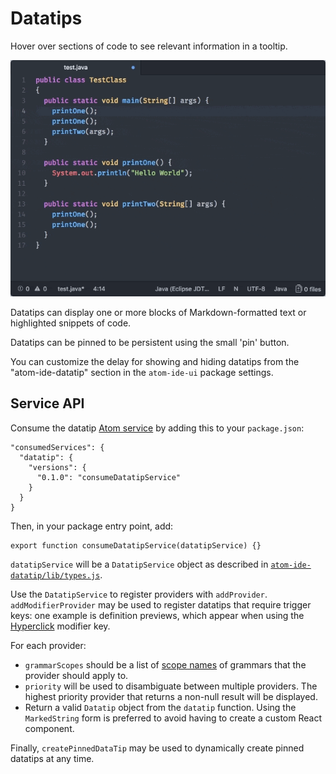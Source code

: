 # Datatips

Hover over sections of code to see relevant information in a tooltip.

![Datatips](./images/datatips.gif)

Datatips can display one or more blocks of Markdown-formatted text or
highlighted snippets of code.

Datatips can be pinned to be persistent using the small 'pin' button.

You can customize the delay for showing and hiding datatips from the
"atom-ide-datatip" section in the `atom-ide-ui` package settings.

## Service API

Consume the datatip [Atom service](http://flight-manual.atom.io/behind-atom/sections/interacting-with-other-packages-via-services/) by adding this to your `package.json`:

```
"consumedServices": {
  "datatip": {
    "versions": {
      "0.1.0": "consumeDatatipService"
    }
  }
}
```

Then, in your package entry point, add:

```
export function consumeDatatipService(datatipService) {}
```

`datatipService` will be a `DatatipService` object
as described in [`atom-ide-datatip/lib/types.js`](../modules/atom-ide-ui/pkg/atom-ide-datatip/lib/types.js).

Use the `DatatipService` to register providers with `addProvider`.
`addModifierProvider` may be used to register
datatips that require trigger keys: one example
is definition previews, which appear when using
the [Hyperclick](./definitions.md) modifier key.

For each provider:

- `grammarScopes` should be a list of [scope names](
https://github.com/execjosh/atom-file-types#scope-names) of grammars
that the provider should apply to.
- `priority` will be used to disambiguate between multiple providers. The highest priority provider that returns a non-null result will be displayed.
- Return a valid `Datatip` object from the `datatip` function.
Using the `MarkedString` form is preferred to avoid having to create a custom React component.

Finally, `createPinnedDataTip` may be used to dynamically create
pinned datatips at any time.
